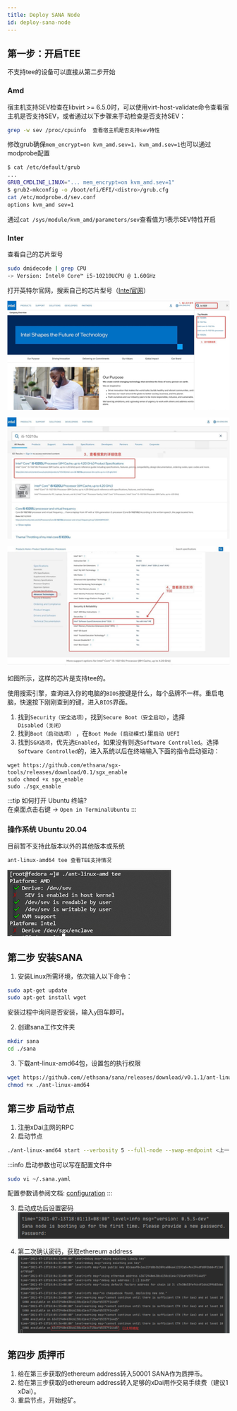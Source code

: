 ```yaml
---
title: Deploy SANA Node
id: deploy-sana-node
---
```


## 第一步：开启TEE
不支持tee的设备可以直接从第二步开始

### Amd

宿主机支持SEV检查在libvirt >= 6.5.0时，可以使用virt-host-validate命令查看宿主机是否支持SEV，或者通过以下步骤来手动检查是否支持SEV：
```bash
grep -w sev /proc/cpuinfo  查看宿主机是否支持sev特性
```
修改grub确保```mem_encrypt=on kvm_amd.sev=1，kvm_amd.sev=1```也可以通过modprobe配置
```bash
$ cat /etc/default/grub
...
GRUB_CMDLINE_LINUX="... mem_encrypt=on kvm_amd.sev=1"
$ grub2-mkconfig -o /boot/efi/EFI/<distro>/grub.cfg
cat /etc/modprobe.d/sev.conf
options kvm_amd sev=1
```
通过```cat /sys/module/kvm_amd/parameters/sev```查看值为1表示SEV特性开启

### Inter
查看自己的芯片型号

```bash
sudo dmidecode | grep CPU
-> Version: Intel® Core™ i5-10210UCPU @ 1.60GHz
```

打开英特尔官网，搜索自己的芯片型号（[Intel官网](https://www.intel.com/content/www/us/en/products/overview.html)）
 
![image](./assets/1.png)
 
![image](./assets/2.png)
  
![image](./assets/3.png)
 
如图所示，这样的芯片是支持tee的。

使用搜索引擎，查询进入你的电脑的```BIOS```按键是什么，每个品牌不一样。重启电脑，快速按下刚刚查到的键，进入```BIOS```界面。

1. 找到```Security（安全选项）```，找到```Secure Boot（安全启动）```，选择```Disabled（关闭）```
2. 找到```Boot（启动选项）``` ，在```Boot Mode (启动模式)```里```启动 UEFI```
3. 找到```SGX选项```，优先选```Enabled```，如果没有则选```Software Controlled```。选择```Software Controlled```的，进入系统以后在终端输入下面的指令启动驱动：
```
wget https://github.com/ethsana/sgx-tools/releases/download/0.1/sgx_enable
sudo chmod +x sgx_enable
sudo ./sgx_enable
```
:::tip
如何打开 Ubuntu 终端?  
在桌面点击右键 → ```Open in TerminalUbuntu```
:::

### 操作系统 Ubuntu 20.04

目前暂不支持此版本以外的其他版本或系统
```bash
ant-linux-amd64 tee 查看TEE支持情况
```
![image](./assets/4.png)


## 第二步 安装SANA
1. 安装Linux所需环境，依次输入以下命令：
```bash
sudo apt-get update
sudo apt-get install wget
```
<!-- ![image](./assets/5.png)   -->
安装过程中询问是否安装，输入```y```回车即可。

2. 创建sana工作文件夹
```bash
mkdir sana
cd ./sana
```

3. 下载ant-linux-amd64包，设置包的执行权限
```bash
wget https://github.com//ethsana/sana/releases/download/v0.1.1/ant-linux-amd64
chmod +x ./ant-linux-amd64
```

## 第三步 启动节点
1. 注册xDai主网的RPC
2. 启动节点
```bash
./ant-linux-amd64 start --verbosity 5 --full-node --swap-endpoint <上一步注册的xDai RPC地址> --debug-api-enable --cors-allowed-origins "*"
```

:::info
启动参数也可以写在配置文件中
```bash
sudo vi ~/.sana.yaml
```
配置参数请参阅文档: [configuration](/docs/working-with-ant/configuration)
:::  

3. 启动成功后设置密码  
![image](./assets/6.png)  

4. 第二次确认密码，获取ethereum address  
![image](./assets/7.png)

## 第四步 质押币
1. 给在第三步获取的ethereum address转入50001 SANA作为质押币。
2. 给在第三步获取的ethereum address转入足够的xDai用作交易手续费（建议1 xDai）。
3. 重启节点，开始挖矿。